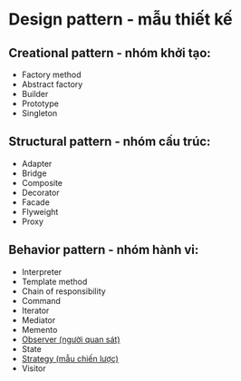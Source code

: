 # Design pattern - mẫu thiết kế
## Creational pattern - nhóm khởi tạo:
- Factory method
- Abstract factory
- Builder
- Prototype
- Singleton
## Structural pattern - nhóm cấu trúc:
- Adapter
- Bridge
- Composite
- Decorator
- Facade
- Flyweight
- Proxy
## Behavior pattern - nhóm hành vi:
- Interpreter
- Template method
- Chain of responsibility
- Command
- Iterator
- Mediator
- Memento
- [Observer (người quan sát)](src/observer/README.md)
- State
- [Strategy (mẫu chiến lược)](src/strategy/README.md)
- Visitor
